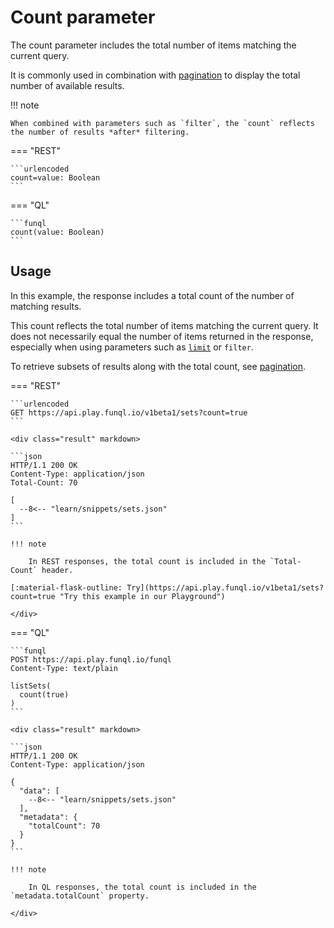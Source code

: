 ﻿# Count parameter

The count parameter includes the total number of items matching the current query.

It is commonly used in combination with [pagination](skip.md#pagination) to display the total number of available
results.

!!! note

    When combined with parameters such as `filter`, the `count` reflects the number of results *after* filtering.

=== "REST"

    ```urlencoded
    count=value: Boolean
    ```

=== "QL"

    ```funql
    count(value: Boolean)
    ```

## Usage

In this example, the response includes a total count of the number of matching results.

This count reflects the total number of items matching the current query. It does not necessarily equal the number of
items returned in the response, especially when using parameters such as [`limit`](limit.md) or `filter`.

To retrieve subsets of results along with the total count, see [pagination](skip.md#pagination).

=== "REST"

    ```urlencoded
    GET https://api.play.funql.io/v1beta1/sets?count=true
    ```

    <div class="result" markdown>
    
    ```json
    HTTP/1.1 200 OK
    Content-Type: application/json
    Total-Count: 70

    [
      --8<-- "learn/snippets/sets.json"
    ]
    ```

    !!! note

        In REST responses, the total count is included in the `Total-Count` header.

    [:material-flask-outline: Try](https://api.play.funql.io/v1beta1/sets?count=true "Try this example in our Playground")

    </div>

=== "QL"

    ```funql
    POST https://api.play.funql.io/funql
    Content-Type: text/plain

    listSets(
      count(true)
    )
    ```

    <div class="result" markdown>

    ```json
    HTTP/1.1 200 OK
    Content-Type: application/json
    
    {
      "data": [
        --8<-- "learn/snippets/sets.json"
      ],
      "metadata": {
        "totalCount": 70
      }
    }
    ```

    !!! note

        In QL responses, the total count is included in the `metadata.totalCount` property.

    </div>